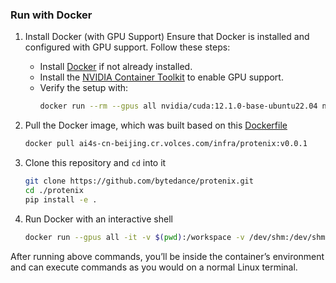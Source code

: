 ### Run with Docker

1. Install Docker (with GPU Support)
Ensure that Docker is installed and configured with GPU support. Follow these steps:
    -  Install [Docker](https://www.docker.com/) if not already installed.
    *  Install the [NVIDIA Container Toolkit](https://docs.nvidia.com/datacenter/cloud-native/container-toolkit/install-guide.html) to enable GPU support.
    *  Verify the setup with:
        ```bash
        docker run --rm --gpus all nvidia/cuda:12.1.0-base-ubuntu22.04 nvidia-smi
        ```
        
2. Pull the Docker image, which was built based on this [Dockerfile](../Dockerfile)
    ```bash
    docker pull ai4s-cn-beijing.cr.volces.com/infra/protenix:v0.0.1
    ```

3. Clone this repository and `cd` into it
    ```bash
    git clone https://github.com/bytedance/protenix.git 
    cd ./protenix
    pip install -e .
    ```

4. Run Docker with an interactive shell
    ```bash
    docker run --gpus all -it -v $(pwd):/workspace -v /dev/shm:/dev/shm ai4s-cn-beijing.cr.volces.com/infra/protenix:v0.0.1 /bin/bash
    ```
  
  After running above commands, you’ll be inside the container’s environment and can execute commands as you would on a normal Linux terminal.